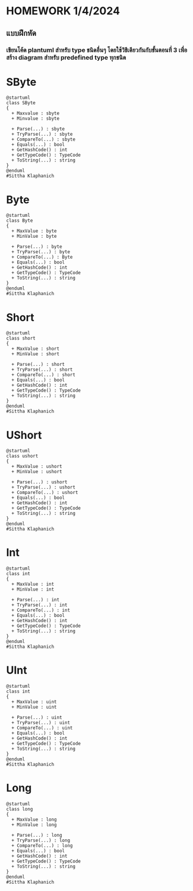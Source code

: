 # HOMEWORK 1/4/2024
## แบบฝึกหัด
### เขียนโค้ด plantuml สำหรับ type ชนิดอื่นๆ โดยใช้วิธีเดียวกันกับขั้นตอนที่ 3 เพื่อสร้าง diagram สำหรับ predefined type ทุกชนิด

# SByte
```plantuml   
@startuml
class SByte
{
  + Maxvalue : sbyte
  + Minvalue : sbyte

  + Parse(...) : sbyte 
  + TryParse(...) : sbyte
  + CompareTo(...) : sbyte
  + Equals(...) : bool
  + GetHashCode() : int
  + GetTypeCode() : TypeCode
  + ToString(...) : string
}
@enduml
#Sittha Klaphanich
```


# Byte
```plantuml
@startuml
class Byte
{
  + MaxValue : byte
  + MinValue : byte

  + Parse(...) : byte
  + TryParse(...) : byte
  + CompareTo(...) : Byte
  + Equals(...) : bool
  + GetHashCode() : int
  + GetTypeCode() : TypeCode
  + ToString(...) : string
}
@enduml
#Sittha Klaphanich
```


# Short
```plantuml
@startuml
class short
{
  + MaxValue : short
  + MinValue : short

  + Parse(...) : short
  + TryParse(...) : short
  + CompareTo(...) : short
  + Equals(...) : bool
  + GetHashCode() : int
  + GetTypeCode() : TypeCode
  + ToString(...) : string
}
@enduml
#Sittha Klaphanich
```


# UShort
```plantuml
@startuml
class ushort
{
  + MaxValue : ushort
  + MinValue : ushort

  + Parse(...) : ushort
  + TryParse(...) : ushort
  + CompareTo(...) : ushort
  + Equals(...) : bool
  + GetHashCode() : int
  + GetTypeCode() : TypeCode
  + ToString(...) : string
}
@enduml
#Sittha Klaphanich
```


# Int
```plantuml
@startuml
class int
{
  + MaxValue : int
  + MinValue : int

  + Parse(...) : int
  + TryParse(...) : int
  + CompareTo(...) : int
  + Equals(...) : bool
  + GetHashCode() : int
  + GetTypeCode() : TypeCode
  + ToString(...) : string
}
@enduml
#Sittha Klaphanich
```


# UInt
```plantuml
@startuml
class int
{
  + MaxValue : uint
  + MinValue : uint

  + Parse(...) : uint
  + TryParse(...) : uint
  + CompareTo(...) : uint
  + Equals(...) : bool
  + GetHashCode() : int
  + GetTypeCode() : TypeCode
  + ToString(...) : string
}
@enduml
#Sittha Klaphanich
```

# Long
```plantuml
@startuml
class long
{
  + MaxValue : long
  + MinValue : long

  + Parse(...) : long
  + TryParse(...) : long
  + CompareTo(...) : long
  + Equals(...) : bool
  + GetHashCode() : int
  + GetTypeCode() : TypeCode
  + ToString(...) : string
}
@enduml
#Sittha Klaphanich
```
